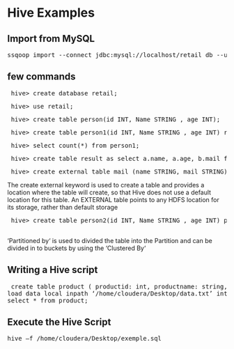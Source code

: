 # Hive Examples


## Import from MySQL
<pre>ssqoop import --connect jdbc:mysql://localhost/retail_db --username root -P  --table categories  --target-dir=/user/cloudera/retail_db/categories --fields-terminated-by ","--hive-import --create-hive-table --hive-table retail_db.categories</pre>
  
## few commands 
<pre> hive> create database retail; </pre>
<pre> hive> use retail; </pre>
  
<pre> hive> create table person(id INT, Name STRING , age INT); </pre>                          
  
<pre> hive> create table person1(id INT, Name STRING , age INT) row format delimited fields terminated by ',' stored as textfile;</pre>    
<pre> hive> select count(*) from person1; </pre>   
<pre> hive> create table result as select a.name, a.age, b.mail from person a  join mail b on a.name=b.name; </pre>
<pre> hive> create external table mail (name STRING, mail STRING); 
</pre>
The create external keyword is used to create a table and provides a location where the table will create, so that Hive does not use a default location for this table. An EXTERNAL table points to any HDFS location for its storage, rather than default storage

<pre> hive> create table person2(id INT, Name STRING , age INT) partitioned by (gender STRING) clustered by (age) into 5 buckets;
  </pre>   
‘Partitioned by‘ is used to divided the table into the Partition and can be divided in to buckets by using the ‘Clustered By‘
## Writing a Hive script
<pre> create table product ( productid: int, productname: string, price: float, category: string) rows format delimited fields terminated by ‘,’ ;
load data local inpath ‘/home/cloudera/Desktop/data.txt’ into table product;
select * from product;</pre>
## Execute the Hive Script
<pre>hive –f /home/cloudera/Desktop/exemple.sql</pre>